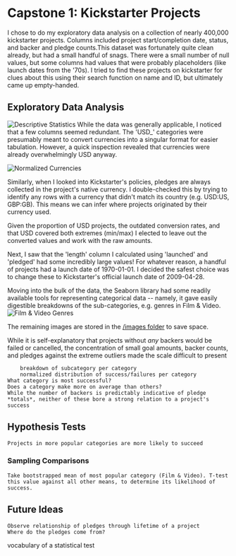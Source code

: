 # Capstone 1: Kickstarter Projects
I chose to do my exploratory data analysis on a collection of nearly 400,000 kickstarter projects. Columns included project start/completion date, status, and backer and pledge counts.This dataset was fortunately quite clean already, but had a small handful of snags. There were a small number of null values, but some columns had values that were probably placeholders (like launch dates from the '70s). I tried to find these projects on kickstarter for clues about this using their search function on name and ID, but ultimately came up empty-handed. 

    
## Exploratory Data Analysis
![Descriptive Statistics](/images/ks_db_describe.png "Descriptive Statistics")
While the data was generally applicable, I noticed that a few columns seemed redundant. The 'USD_' categories were presumably meant to convert currencies into a singular format for easier tabulation. However, a quick inspection revealed that currencies were already overwhelmingly USD anyway. 

![Normalized Currencies](/images/norm_cur.png "Normalized Currency Distribution")
    
Similarly, when I looked into Kickstarter's policies, pledges are always collected in the project's native currency. I double-checked this by trying to identify any rows with a currency that didn't match its country (e.g. USD:US, GBP:GB). This means we can infer where projects originated by their currency used. 

Given the proportion of USD projects, the outdated conversion rates, and that USD covered both extremes (min/max) I elected to leave out the converted values and work with the raw amounts. 

Next, I saw that the 'length' column I calculated using 'launched' and 'pledged' had some incredibly large values! For whatever reason, a handful of projects had a launch date of 1970-01-01. I decided the safest choice was to change these to Kickstarter's official launch date of 2009-04-28.

Moving into the bulk of the data, the Seaborn library had some readily available tools for representing categorical data -- namely, it gave easily digestible breakdowns of the sub-categories, e.g. genres in Film & Video. 
![Film & Video Genres](/images/Film&Video.png "Film & Video category breakdown")

The remaining images are stored in the [/images folder](/images) to save space. 

While it is self-explanatory that projects without *any* backers would be failed or cancelled, the concentration of small goal amounts, backer counts, and pledges against the extreme outliers made the scale difficult to present

        breakdown of subcategory per category
        normalized distribution of success/failures per category
    What category is most successful?
    Does a category make more on average than others?
    While the number of backers is predictably indicative of pledge *totals*, neither of these bore a strong relation to a project's success
        
## Hypothesis Tests
    Projects in more popular categories are more likely to succeed

### Sampling Comparisons
    Take bootstrapped mean of most popular category (Film & Video). T-test this value against all other means, to determine its likelihood of success.

## Future Ideas
    Observe relationship of pledges through lifetime of a project
    Where do the pledges come from? 

vocabulary of a statistical test